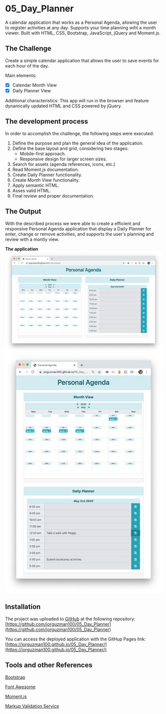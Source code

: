 # 05_Day_Planner

A calendar application that works as a Personal Agenda, allowing the user to register activities at any day. Supports your time planning wiht a month viewer.
Built with HTML, CSS, Bootstrap, JavaScript, jQuery and Moment.js.

## The Challenge

Create a simple calendar application that allows the user to save events for each hour of the day.

Main elements:

- [x] Calendar Month View
- [x] Daily Planner View

Additional characteristics:
This app will run in the browser and feature dynamically updated HTML and CSS powered by jQuery.

## The development process

In order to accomplish the challenge, the following steps were executed:

1. Define the purpose and plan the general idea of the application.
2. Define the base layout and grid, considering two stages:
   - Mobile-first approach.
   - Responsive design for larger screen sizes.
3. Search for assets (agenda references, icons, etc.)
4. Read Moment.js documentation.
5. Create Daily Planner functionality.
6. Create Month View functionality.
7. Apply semantic HTML.
8. Asses valid HTML.
9. Final review and proper documentation.

## The Output

With the described process we were able to create a efficient and responsive Personal Agenda application that display a Daily Planner for enter, change or remove activities, and supports the user's planning and review with a montly view.

**The application**
![](./Assets/screenshot-01.png)
![](./Assets/screenshot-02.png)

## Installation

The project was uploaded to [GitHub](https://github.com/) at the following repository:
[https://github.com/jorguzman100/05_Day_Planner](https://github.com/jorguzman100/05_Day_Planner)

You can access the deployed application with the GitHup Pages link:
[https://jorguzman100.github.io/05_Day_Planner/](https://jorguzman100.github.io/05_Day_Planner/)

## Tools and other References

[Bootstrap](https://getbootstrap.com/)

[Font Awesome](https://fontawesome.com/)

[Moment.js](https://momentjs.com/)

[Markup Validation Service](https://validator.w3.org/)
